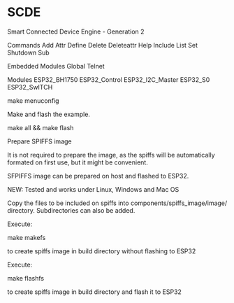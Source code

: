 # SCDE
Smart Connected Device Engine - Generation 2


Commands
Add
Attr
Define
Delete
Deleteattr
Help
Include
List
Set
Shutdown
Sub


Embedded Modules
Global
Telnet

Modules
ESP32_BH1750
ESP32_Control
ESP32_I2C_Master
ESP32_S0
ESP32_SwITCH



make menuconfig

Make and flash the example.

make all && make flash


Prepare SPIFFS image

It is not required to prepare the image, as the spiffs will be automatically formated on first use, but it might be convenient.

SFPIFFS image can be prepared on host and flashed to ESP32.

NEW: Tested and works under Linux, Windows and Mac OS

Copy the files to be included on spiffs into components/spiffs_image/image/ directory. Subdirectories can also be added.

Execute:

make makefs

to create spiffs image in build directory without flashing to ESP32

Execute:

make flashfs

to create spiffs image in build directory and flash it to ESP32
